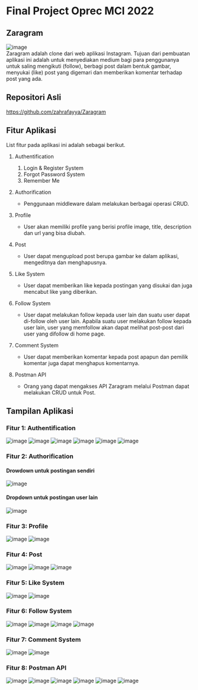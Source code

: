 # Final Project Oprec MCI 2022
  
## Zaragram
![image](https://user-images.githubusercontent.com/34309557/185559853-aea2bdd8-f201-42f0-aba4-95123441f508.png) <br />
Zaragram adalah clone dari web aplikasi Instagram. Tujuan dari pembuatan aplikasi ini adalah untuk menyediakan medium bagi para penggunanya untuk saling mengikuti (follow), berbagi post dalam bentuk gambar, menyukai (like) post yang digemari dan memberikan komentar terhadap post yang ada.

## Repositori Asli
https://github.com/zahrafayya/Zaragram

## Fitur Aplikasi
List fitur pada aplikasi ini adalah sebagai berikut.

1. Authentification
   1. Login & Register System
   2. Forgot Password System
   3. Remember Me
  
2. Authorification
   * Penggunaan middleware dalam melakukan berbagai operasi CRUD.
   
3. Profile
   * User akan memiliki profile yang berisi profile image, title, description dan url yang bisa diubah.
   
4. Post
   * User dapat mengupload post berupa gambar ke dalam aplikasi, mengeditnya dan menghapusnya.
   
5. Like System
   * User dapat memberikan like kepada postingan yang disukai dan juga mencabut like yang diberikan.
   
6. Follow System
   * User dapat melakukan follow kepada user lain dan suatu user dapat di-follow oleh user lain. Apabila suatu user melakukan follow kepada user lain, user yang memfollow akan dapat melihat post-post dari user yang difollow di home page.
   
7. Comment System
   * User dapat memberikan komentar kepada post apapun dan pemilik komentar juga dapat menghapus komentarnya.
   
8. Postman API
   * Orang yang dapat mengakses API Zaragram melalui Postman dapat melakukan CRUD untuk Post.

## Tampilan Aplikasi
### Fitur 1: Authentification <br />
![image](https://user-images.githubusercontent.com/34309557/185557781-abc92ce7-8f67-4e95-af2c-c16f48ee4f1e.png)
![image](https://user-images.githubusercontent.com/34309557/185557866-bb25c310-eb0c-4b6e-b9f6-70b0bbef8b5a.png)
![image](https://user-images.githubusercontent.com/34309557/185557956-fee0101b-fece-4228-8e49-854a50fbe624.png)
![image](https://user-images.githubusercontent.com/34309557/185558053-2ddff12f-193b-4f35-90c9-d6b8af780292.png)
![image](https://user-images.githubusercontent.com/34309557/185558306-9624e3e6-e0d4-4df7-9a6c-5dc5de643216.png)
![image](https://user-images.githubusercontent.com/34309557/185558391-b35b1777-0c96-47b1-9600-c3426282d35f.png)

### Fitur 2: Authorification <br />
#### Drowdown untuk postingan sendiri <br />
![image](https://user-images.githubusercontent.com/34309557/185559029-ae59fdb3-915c-4757-9071-71f233f582ab.png)
#### Dropdown untuk postingan user lain <br />
![image](https://user-images.githubusercontent.com/34309557/185558767-59fb70e0-68a2-4c43-a29f-e783c602c9e0.png)

### Fitur 3: Profile <br />
![image](https://user-images.githubusercontent.com/34309557/185559179-3327cc69-fc91-41a7-871b-f528886bb7c5.png)
![image](https://user-images.githubusercontent.com/34309557/185559294-84ce66e6-05d5-4eb7-8d34-6f0ba0103287.png)

### Fitur 4: Post <br />
![image](https://user-images.githubusercontent.com/34309557/185560741-c9efd571-a808-43b1-a8a1-2d5d3166a0da.png)
![image](https://user-images.githubusercontent.com/34309557/185561112-b63520f8-b3a0-41b3-94f4-b4c761c6addf.png)
![image](https://user-images.githubusercontent.com/34309557/185561207-ae4c9bf4-a42c-4132-a81f-8bbb095749c3.png)

### Fitur 5: Like System <br />
![image](https://user-images.githubusercontent.com/34309557/185570352-0554b694-27e8-4041-909d-3704dce5398b.png)
![image](https://user-images.githubusercontent.com/34309557/185575155-27d9ff60-ce3f-47e1-89ff-726dce47dd3a.png)

### Fitur 6: Follow System <br />
![image](https://user-images.githubusercontent.com/34309557/185570595-8c178f2e-4909-402b-83e7-49777ea80987.png)
![image](https://user-images.githubusercontent.com/34309557/185570708-1bdc4750-1038-403b-8088-a5355f7f9397.png)
![image](https://user-images.githubusercontent.com/34309557/185571069-e427243c-909c-4946-bb93-5d7ebafcfb97.png)
![image](https://user-images.githubusercontent.com/34309557/185571130-52b98fe7-aeea-4923-8d13-43f56d31f297.png)

### Fitur 7: Comment System <br />
![image](https://user-images.githubusercontent.com/34309557/185571570-dfd3d6f0-ef5a-43a7-8d22-50365360b9b7.png)
![image](https://user-images.githubusercontent.com/34309557/185571813-f96d5df1-6b57-4b89-b505-8e626a99856f.png)

### Fitur 8: Postman API <br />
![image](https://user-images.githubusercontent.com/34309557/185573388-209a1ff8-f497-4af1-9a8c-d85a6baae6dd.png)
![image](https://user-images.githubusercontent.com/34309557/185573524-743d2391-ce85-45df-9176-f99ee10c2307.png)
![image](https://user-images.githubusercontent.com/34309557/185573898-7a159d6b-f42a-44af-98db-55f9f13a657e.png)
![image](https://user-images.githubusercontent.com/34309557/185574038-45eb4c9a-e6a0-4f9c-a32c-28e39e3f53bf.png)
![image](https://user-images.githubusercontent.com/34309557/185574752-3cb66e1f-47d6-40d0-b987-6f9570522462.png)
![image](https://user-images.githubusercontent.com/34309557/185574846-48bbbade-cd6f-4435-9bbd-8cabb1cba700.png)

